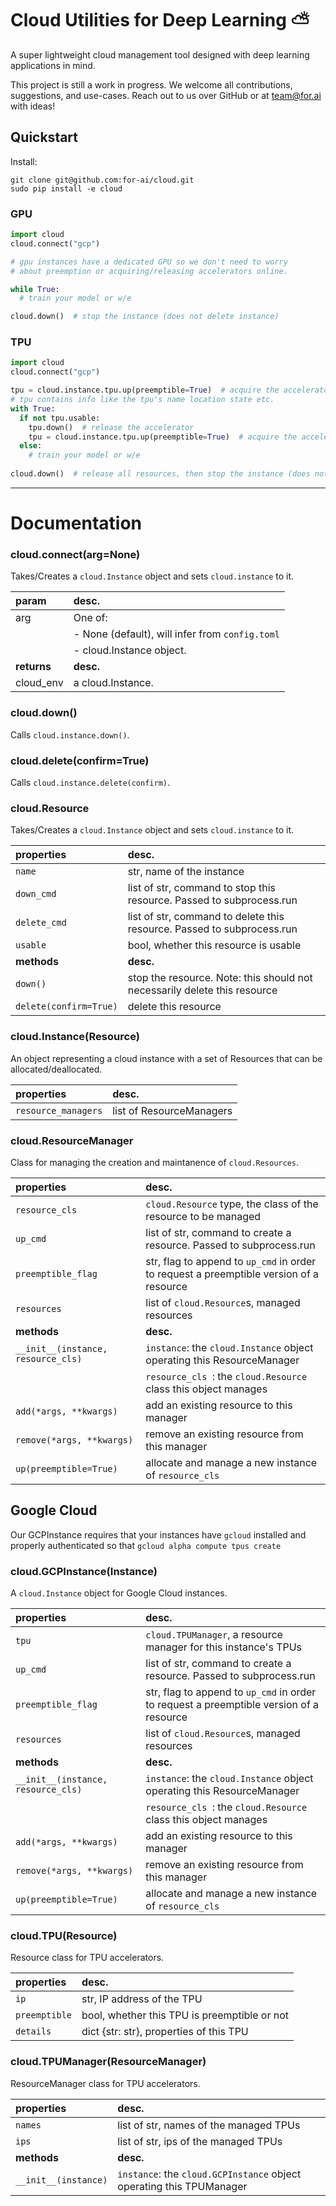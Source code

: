 # Cloud Utilities for Deep Learning ⛅️

A super lightweight cloud management tool designed with deep learning applications in mind.

This project is still a work in progress. We welcome all contributions, suggestions, and use-cases. Reach out to us over GitHub or at team@for.ai with ideas!

## Quickstart

Install:

```
git clone git@github.com:for-ai/cloud.git
sudo pip install -e cloud
```

### GPU
```python
import cloud
cloud.connect("gcp")

# gpu instances have a dedicated GPU so we don't need to worry
# about preemption or acquiring/releasing accelerators online.

while True:
  # train your model or w/e

cloud.down()  # stop the instance (does not delete instance)
```

### TPU
```python
import cloud
cloud.connect("gcp")

tpu = cloud.instance.tpu.up(preemptible=True)  # acquire the accelerator
# tpu contains info like the tpu's name location state etc.
with True:
  if not tpu.usable:
    tpu.down()  # release the accelerator
    tpu = cloud.instance.tpu.up(preemptible=True)  # acquire the accelerator
  else:
    # train your model or w/e
    
cloud.down()  # release all resources, then stop the instance (does not delete instance)
```

---

# Documentation

### cloud.connect(arg=None)
Takes/Creates a `cloud.Instance` object and sets `cloud.instance` to it. 

| param | desc. |
| :------- | :------- |
| arg | One of: |
|     | - None (default), will infer from `config.toml` |
|     | - cloud.Instance object. |
| **returns** | **desc.** |
| cloud_env | a cloud.Instance.  |

### cloud.down()
Calls `cloud.instance.down()`.

### cloud.delete(confirm=True)
Calls `cloud.instance.delete(confirm)`.

### cloud.Resource
Takes/Creates a `cloud.Instance` object and sets `cloud.instance` to it. 

| properties | desc. |
| :------- | :------- |
| `name` | str, name of the instance |
| `down_cmd ` | list of str, command to stop this resource. Passed to subprocess.run |
| `delete_cmd ` | list of str, command to delete this resource. Passed to subprocess.run |
| `usable ` | bool, whether this resource is usable |
| **methods** | **desc.** |
| `down()` | stop the resource. Note: this should not necessarily delete this resource |
| `delete(confirm=True)` | delete this resource |

### cloud.Instance(Resource)

An object representing a cloud instance with a set of Resources that can be allocated/deallocated.

| properties | desc. |
| :------- | :------- |
| `resource_managers` | list of ResourceManagers |

### cloud.ResourceManager

Class for managing the creation and maintanence of `cloud.Resources`.

| properties | desc. |
| :------- | :------- |
| `resource_cls ` | `cloud.Resource` type, the class of the resource to be managed |
| `up_cmd ` | list of str, command to create a resource. Passed to subprocess.run |
| `preemptible_flag ` | str, flag to append to `up_cmd` in order to request a preemptible version of a resource |
| `resources ` | list of `cloud.Resource`s, managed resources |
| **methods** | **desc.** |
| `__init__(instance, resource_cls)` | `instance`: the `cloud.Instance` object operating this ResourceManager  |
|  | `resource_cls `: the `cloud.Resource` class this object manages |
| `add(*args, **kwargs)` | add an existing resource to this manager |
| `remove(*args, **kwargs)` | remove an existing resource from this manager |
| `up(preemptible=True)` | allocate and manage a new instance of `resource_cls ` |

## Google Cloud

Our GCPInstance requires that your instances have `gcloud` installed and properly authenticated so that `gcloud alpha compute tpus create`

### cloud.GCPInstance(Instance)

A `cloud.Instance` object for Google Cloud instances.

| properties | desc. |
| :------- | :------- |
| `tpu ` | `cloud.TPUManager`, a resource manager for this instance's TPUs |
| `up_cmd ` | list of str, command to create a resource. Passed to subprocess.run |
| `preemptible_flag ` | str, flag to append to `up_cmd` in order to request a preemptible version of a resource |
| `resources ` | list of `cloud.Resource`s, managed resources |
| **methods** | **desc.** |
| `__init__(instance, resource_cls)` | `instance`: the `cloud.Instance` object operating this ResourceManager  |
|  | `resource_cls `: the `cloud.Resource` class this object manages |
| `add(*args, **kwargs)` | add an existing resource to this manager |
| `remove(*args, **kwargs)` | remove an existing resource from this manager |
| `up(preemptible=True)` | allocate and manage a new instance of `resource_cls ` |


### cloud.TPU(Resource)

Resource class for TPU accelerators.

| properties | desc. |
| :------- | :------- |
| `ip` | str, IP address of the TPU |
| `preemptible` | bool, whether this TPU is preemptible or not |
| `details` | dict {str: str}, properties of this TPU |

### cloud.TPUManager(ResourceManager)

ResourceManager class for TPU accelerators.

| properties | desc. |
| :------- | :------- |
| `names` | list of str, names of the managed TPUs |
| `ips` | list of str, ips of the managed TPUs |
| **methods** | **desc.** |
| `__init__(instance)` | `instance`: the `cloud.GCPInstance` object operating this TPUManager  |


